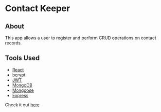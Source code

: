 # Contact Keeper

## About

This app allows a user to register and perform CRUD operations on contact records.

## Tools Used

- [React](https://reactjs.org/)
- [bcrypt](https://github.com/kelektiv/node.bcrypt.js#readme)
- [JWT](https://jwt.io/)
- [MongoDB](https://www.mongodb.com/)
- [Mongoose](https://mongoosejs.com/)
- [Express](https://expressjs.com/)

Check it out [here](https://murmuring-spire-57697.herokuapp.com/login#!)
